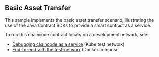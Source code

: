 
## Basic Asset Transfer 

This sample implements the basic asset transfer scenario, illustrating the use of the Java Contract SDKs to provide a 
smart contract as a service.  

To run this chaincode contract locally on a development network, see: 

- [Debugging chaincode as a service](../../test-network-k8s/docs/CHAINCODE_AS_A_SERVICE.md) (Kube test network)
- [End-to-end with the test-network](../../test-network/CHAINCODE_AS_A_SERVICE_TUTORIAL.md#end-to-end-with-the-the-test-network) (Docker compose)
